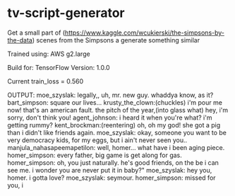# tv-script-generator
Get a small part of (https://www.kaggle.com/wcukierski/the-simpsons-by-the-data) scenes from the Simpsons a generate something similar

Trained using: AWS g2.large

Build for: TensorFlow Version: 1.0.0

Current train_loss = 0.560

OUTPUT:
moe_szyslak: legally,, uh, mr. new guy. whaddya know, as it?
bart_simpson: square our lives...
krusty_the_clown:(chuckles) i'm pour me now! that's an american fault. the pitch of the year,(into glass what) hey, i'm sorry, don't think you!
agent_johnson: i heard it when you're what? i'm getting rummy?
kent_brockman:(reentering) oh, oh my god! she got a pig than i didn't like friends again.
moe_szyslak: okay, someone you want to be very democracy kids, for my eggs, but i ain't never seen you..
manjula_nahasapeemapetilon: well, homer... what have i been aging piece.
homer_simpson: every father, big game is get along for gas.
homer_simpson: oh, you just naturally. he's good friends, on the be i can see me. i wonder you are never put it in baby?"
moe_szyslak: hey you, homer. i gotta love?
moe_szyslak: seymour.
homer_simpson: missed for you, i
